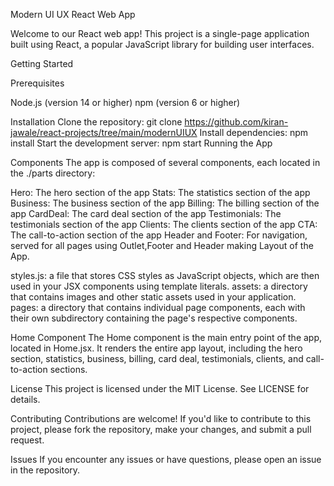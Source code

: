 Modern UI UX React Web App 

Welcome to our React web app! This project is a single-page application built using React,
 a popular JavaScript library for building user interfaces.

Getting Started

Prerequisites

Node.js (version 14 or higher)
npm (version 6 or higher)

Installation
Clone the repository: git clone https://github.com/kiran-jawale/react-projects/tree/main/modernUIUX
Install dependencies: npm install
Start the development server: npm start
Running the App

Components
The app is composed of several components, each located in the ./parts directory:

Hero: The hero section of the app
Stats: The statistics section of the app
Business: The business section of the app
Billing: The billing section of the app
CardDeal: The card deal section of the app
Testimonials: The testimonials section of the app
Clients: The clients section of the app
CTA: The call-to-action section of the app
Header and Footer: For navigation, served for all pages using Outlet,Footer and Header making Layout of the App.

styles.js: a file that stores CSS styles as JavaScript objects, which are then used in your JSX components using template literals.
assets: a directory that contains images and other static assets used in your application.
pages: a directory that contains individual page components, each with their own subdirectory containing the page's respective components.

Home Component
The Home component is the main entry point of the app, located in Home.jsx. It renders the entire app layout, including the hero section, statistics, business, billing, card deal, testimonials, clients, and call-to-action sections.

License
This project is licensed under the MIT License. See LICENSE for details.

Contributing
Contributions are welcome! If you'd like to contribute to this project, please fork the repository, make your changes, and submit a pull request.

Issues
If you encounter any issues or have questions, please open an issue in the repository.
